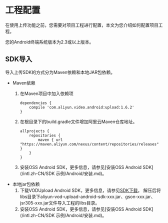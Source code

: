 # 工程配置

在使用上传功能之前，您需要对项目工程进行配置，本文为您介绍如何配置项目工程。

您的Android终端系统版本为2.3或以上版本。

## SDK导入

导入上传SDK的方式分为Maven依赖和本地JAR包依赖。

-   Maven依赖
    1.  在Maven项目中加入依赖项

        ```
        dependencies {
            compile 'com.aliyun.video.android:upload:1.6.2'
        }
        ```

    2.  在根目录下的build.gradle文件增加阿里云Maven仓库地址。

        ```
        allprojects {
            repositories {
                maven { url "https://maven.aliyun.com/nexus/content/repositories/releases" }
            }
        }
        ```

    3.  安装OSS Android SDK，更多信息，请参见[安装OSS Android SDK](/intl.zh-CN/SDK 示例/Android/安装.md)。
-   本地jar包依赖
    1.  下载VODUpload Android SDK，更多信息，请参见[SDK下载](/intl.zh-CN/SDK下载/SDK下载.md)。 解压后将libs目录下aliyun-vod-upload-android-sdk-xxx.jar、gson-xxx.jar、jsr305-xxx.jar文件导入工程的libs目录。
    2.  安装OSS Android SDK，更多信息，请参见[安装OSS Android SDK](/intl.zh-CN/SDK 示例/Android/安装.md)。

